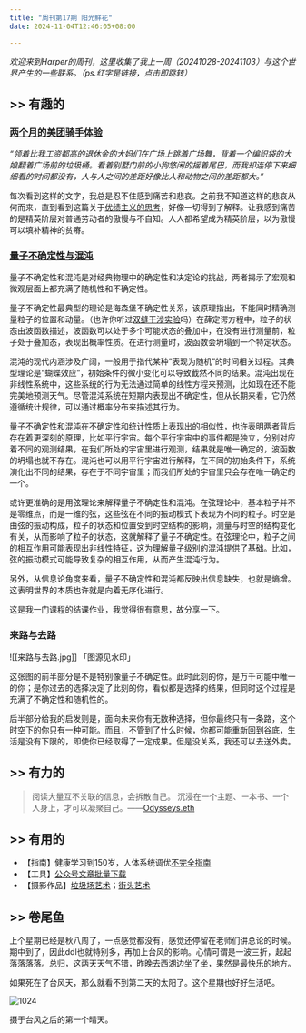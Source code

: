 ```yaml
---
title: "周刊第17期 阳光鲜花"
date: 2024-11-04T12:46:05+08:00

---
```


*欢迎来到Harper的周刊，这里收集了我上一周（20241028-20241103）与这个世界产生的一些联系。（ps.红字是链接，点击即跳转）*

## >> 有趣的

###  [两个月的美团骑手体验](https://sspai.com/post/93225)

*“领着比我工资都高的退休金的大妈们在广场上跳着广场舞，背着一个编织袋的大娘翻着广场前的垃圾桶。看着别墅门前的小狗悠闲的摇着尾巴，而我却连停下来细细看的时间都没有，人与人之间的差距好像比人和动物之间的差距都大。”*

每次看到这样的文字，我总是忍不住感到痛苦和悲哀。之前我不知道这样的悲哀从何而来，直到看到这篇关于[优绩主义的思考](https://web.okjike.com/originalPost/672728369d53db7b44342ca0)，好像一切得到了解释。让我感到痛苦的是精英阶层对普通劳动者的傲慢与不自知。人人都希望成为精英阶层，以为傲慢可以填补精神的贫瘠。

### [量子不确定性与混沌](https://blog.harperby.cloudns.be/category/idea/quantum-uncertainty/)

量子不确定性和混沌是对经典物理中的确定性和决定论的挑战，两者揭示了宏观和微观层面上都充满了随机性和不确定性。

量子不确定性最典型的理论是海森堡不确定性关系，该原理指出，不能同时精确测量粒子的位置和动量。（也许你听过[双缝干涉实验](https://zh.wikipedia.org/wiki/%E9%9B%99%E7%B8%AB%E5%AF%A6%E9%A9%97)吗）在薛定谔方程中，粒子的状态由波函数描述，波函数可以处于多个可能状态的叠加中，在没有进行测量前，粒子处于叠加态，表现出概率性质。在进行测量时，波函数会坍塌到一个特定状态。

混沌的现代内涵涉及广阔，一般用于指代某种“表现为随机”的时间相关过程。其典型理论是“蝴蝶效应”，初始条件的微小变化可以导致截然不同的结果。混沌出现在非线性系统中，这些系统的行为无法通过简单的线性方程来预测，比如现在还不能完美地预测天气。尽管混沌系统在短期内表现出不确定性，但从长期来看，它仍然遵循统计规律，可以通过概率分布来描述其行为。

量子不确定性和混沌在不确定性和统计性质上表现出的相似性，也许表明两者背后存在着更深刻的原理，比如平行宇宙。每个平行宇宙中的事件都是独立，分别对应着不同的观测结果，在我们所处的宇宙里进行观测，结果就是唯一确定的，波函数的坍塌也就不存在。混沌也可以用平行宇宙进行解释，在不同的初始条件下，系统演化出不同的结果，存在于不同宇宙里；而我们所处的宇宙里只会存在唯一确定的一个。

或许更准确的是用弦理论来解释量子不确定性和混沌。在弦理论中，基本粒子并不是零维点，而是一维的弦，这些弦在不同的振动模式下表现为不同的粒子。时空是由弦的振动构成，粒子的状态和位置受到时空结构的影响，测量与时空的结构变化有关，从而影响了粒子的状态，这就解释了量子不确定性。在弦理论中，粒子之间的相互作用可能表现出非线性特征，这为理解量子级别的混沌提供了基础。比如，弦的振动模式可能导致复杂的相互作用，从而产生混沌行为。

另外，从信息论角度来看，量子不确定性和混沌都反映出信息缺失，也就是熵增。这表明世界的本质也许就是向着无序化进行。

这是我一门课程的结课作业，我觉得很有意思，故分享一下。

### 来路与去路

![[来路与去路.jpg]]
「图源见水印」

这张图的前半部分是不是特别像量子不确定性。此时此刻的你，是万千可能中唯一的你；是你过去的选择决定了此刻的你，看似都是选择的结果，但同时这个过程是充满了不确定性和随机性的。

后半部分给我的启发则是，面向未来你有无数种选择，但你最终只有一条路，这个时空下的你只有一种可能。而且，不管到了什么时候，你都可能重新回到谷底，生活是没有下限的，即使你已经取得了一定成果。但是没关系，我还可以去送外卖。

## >> 有力的

>阅读大量互不关联的信息，会拆散自己。  沉浸在一个主题、一本书、一个人身上，才可以凝聚自己。——[Odysseys.eth](https://web.okjike.com/originalPost/67279f939d53db7b443c14b5)
## >> 有用的

- 【指南】健康学习到150岁，人体系统调优[不完全指南](https://github.com/zijie0/HumanSystemOptimization)
- 【工具】[公众号文章批量下载](https://github.com/jooooock/wechat-article-exporter)
- 【摄影作品】[垃圾场艺术](https://www.cassiovasconcellos.com/series/collectives-2/)；[街头艺术](https://www.oakoak.fr/)


## >> 卷尾鱼

上个星期已经是秋八周了，一点感觉都没有，感觉还停留在老师们讲总论的时候。期中到了，因此ddl也就特别多，再加上台风的影响。心情可谓是一波三折，起起落落落落。总归，这两天天气不错，昨晚去西湖边坐了坐，果然是最快乐的地方。

如果死在了台风天，那么就看不到第二天的太阳了。这个星期也好好生活吧。

![1024](https://ad0e046.webp.li/017sunshine-flower.jpg)

摄于台风之后的第一个晴天。